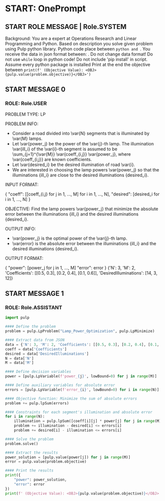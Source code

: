 # START: OnePrompt 
## START ROLE MESSAGE | Role.SYSTEM 
Background: You are a expert at Operations Research and Linear Programming and Python. Based on description you solve given problem using Pulp python library. Python code place between ```python and ```. You receive the data in json format between: <DATA></DATA>. Do not change data format! Do not use `while` loop in python code! Do not include 'pip install' in script. Assume every python package is installed Print at the end the objective between <OBJ></OBJ> `print(f' (Objective Value): <OBJ>{pulp.value(problem.objective)}</OBJ>')`  
## START MESSAGE 0 
### ROLE: Role.USER
<DESCRIPTION>
PROBLEM TYPE: LP

PROBLEM INFO: 

- Consider a road divided into \var{N} segments that is illuminated by \var{M} lamps.
- Let \var{power_j} be the power of the \var{j}-th lamp. The illumination \var{ill_i} of the \var{i}-th segment is assumed to be \sum_{j=1}^{\var{M}} \var{coeff_{i,j}} \var{power_j}, where \var{coeff_{i,j}} are known coefficients.
- Let \var{desired_i} be the desired illumination of road \var{i}. 
- We are interested in choosing the lamp powers \var{power_j} so that the illuminations {ill_i} are close to the desired illuminations {desired_i}. 

INPUT FORMAT: 

{
    "coeff": [[coeff_{i,j} for j in 1, ..., M] for i in 1, ..., N],
    "desired": [desired_i for i in 1, ..., N]
}

OBJECTIVE: Find the lamp powers \var{power_j} that minimize the absolute error between the illuminations {ill_i} and the desired illuminations {desired_i}.

OUTPUT INFO:

- \var{power_j} is the optimal power of the \var{j}-th lamp.
- \var{error} is the absolute error between the illuminations {ill_i} and the desired illuminations {desired_i}.

OUTPUT FORMAT:

{
    "power": [power_j for j in 1, ..., M]
    "error": error
}
</DESCRIPTION>
<DATA>
{'N': 3, 'M': 2, 'Coefficients': [[0.5, 0.3], [0.2, 0.4], [0.1, 0.6]], 'DesiredIlluminations': [14, 3, 12]}</DATA>


## START MESSAGE 1 
### ROLE: Role.ASSISTANT
```python
import pulp

#### Define the problem
problem = pulp.LpProblem("Lamp_Power_Optimization", pulp.LpMinimize)

#### Extract data from JSON
data = {'N': 3, 'M': 2, 'Coefficients': [[0.5, 0.3], [0.2, 0.4], [0.1, 0.6]], 'DesiredIlluminations': [14, 3, 12]}
coeff = data['Coefficients']
desired = data['DesiredIlluminations']
N = data['N']
M = data['M']

#### Define decision variables
power = [pulp.LpVariable(f'power_{j}', lowBound=0) for j in range(M)]

#### Define auxiliary variables for absolute error
errors = [pulp.LpVariable(f'error_{i}', lowBound=0) for i in range(N)]

#### Objective function: Minimize the sum of absolute errors
problem += pulp.lpSum(errors)

#### Constraints for each segment's illumination and absolute error
for i in range(N):
    illumination = pulp.lpSum([coeff[i][j] * power[j] for j in range(M)])
    problem += illumination - desired[i] <= errors[i]
    problem += desired[i] - illumination <= errors[i]

#### Solve the problem
problem.solve()

#### Extract the results
power_solution = [pulp.value(power[j]) for j in range(M)]
error = pulp.value(problem.objective)

#### Print the results
print({
    "power": power_solution,
    "error": error
})
print(f' (Objective Value): <OBJ>{pulp.value(problem.objective)}</OBJ>')
```

